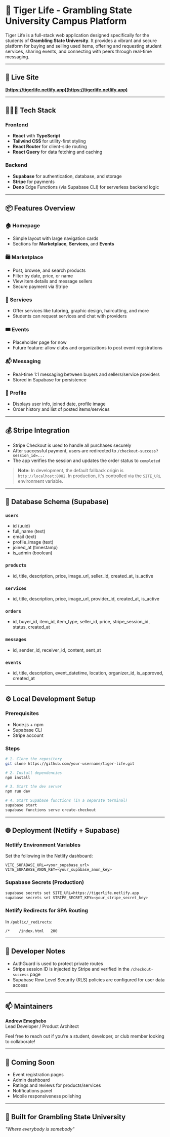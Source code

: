 # 🐯 Tiger Life - Grambling State University Campus Platform

Tiger Life is a full-stack web application designed specifically for the students of **Grambling State University**. It provides a vibrant and secure platform for buying and selling used items, offering and requesting student services, sharing events, and connecting with peers through real-time messaging.

---

## 🚀 Live Site

**[https://tigerlife.netlify.app](https://tigerlife.netlify.app)**

---

## 🧑🏽‍💻 Tech Stack

### Frontend

-   **React** with **TypeScript**
-   **Tailwind CSS** for utility-first styling
-   **React Router** for client-side routing
-   **React Query** for data fetching and caching

### Backend

-   **Supabase** for authentication, database, and storage
-   **Stripe** for payments
-   **Deno** Edge Functions (via Supabase CLI) for serverless backend logic

---

## 📦 Features Overview

### 🏠 Homepage

-   Simple layout with large navigation cards
-   Sections for **Marketplace**, **Services**, and **Events**

### 🛍️ Marketplace

-   Post, browse, and search products
-   Filter by date, price, or name
-   View item details and message sellers
-   Secure payment via Stripe

### 🧰 Services

-   Offer services like tutoring, graphic design, haircutting, and more
-   Students can request services and chat with providers

### 🎟️ Events

-   Placeholder page for now
-   Future feature: allow clubs and organizations to post event registrations

### 📬 Messaging

-   Real-time 1:1 messaging between buyers and sellers/service providers
-   Stored in Supabase for persistence

### 👤 Profile

-   Displays user info, joined date, profile image
-   Order history and list of posted items/services

---

## 💰 Stripe Integration

-   Stripe Checkout is used to handle all purchases securely
-   After successful payment, users are redirected to `/checkout-success?session_id=...`
-   The app verifies the session and updates the order status to `completed`

> **Note:** In development, the default fallback origin is `http://localhost:8082`. In production, it's controlled via the `SITE_URL` environment variable.

---

## 🧱 Database Schema (Supabase)

### `users`

-   id (uuid)
-   full_name (text)
-   email (text)
-   profile_image (text)
-   joined_at (timestamp)
-   is_admin (boolean)

### `products`

-   id, title, description, price, image_url, seller_id, created_at, is_active

### `services`

-   id, title, description, price, image_url, provider_id, created_at, is_active

### `orders`

-   id, buyer_id, item_id, item_type, seller_id, price, stripe_session_id, status, created_at

### `messages`

-   id, sender_id, receiver_id, content, sent_at

### `events`

-   id, title, description, event_datetime, location, organizer_id, is_approved, created_at

---

## ⚙️ Local Development Setup

### Prerequisites

-   Node.js + npm
-   Supabase CLI
-   Stripe account

### Steps

```bash
# 1. Clone the repository
git clone https://github.com/your-username/tiger-life.git

# 2. Install dependencies
npm install

# 3. Start the dev server
npm run dev

# 4. Start Supabase functions (in a separate terminal)
supabase start
supabase functions serve create-checkout
```

---

## 🌐 Deployment (Netlify + Supabase)

### Netlify Environment Variables

Set the following in the Netlify dashboard:

```
VITE_SUPABASE_URL=<your_supabase_url>
VITE_SUPABASE_ANON_KEY=<your_supabase_anon_key>
```

### Supabase Secrets (Production)

```bash
supabase secrets set SITE_URL=https://tigerlife.netlify.app
supabase secrets set STRIPE_SECRET_KEY=<your_stripe_secret_key>
```

### Netlify Redirects for SPA Routing

In `/public/_redirects`:

```
/*    /index.html   200
```

---

## 📌 Developer Notes

-   AuthGuard is used to protect private routes
-   Stripe session ID is injected by Stripe and verified in the `/checkout-success` page
-   Supabase Row Level Security (RLS) policies are configured for user data access

---

## 📫 Maintainers

**Andrew Emeghebo**  
Lead Developer / Product Architect

Feel free to reach out if you're a student, developer, or club member looking to collaborate!

---

## 🏁 Coming Soon

-   Event registration pages
-   Admin dashboard
-   Ratings and reviews for products/services
-   Notifications panel
-   Mobile responsiveness polishing

---

## 🐅 Built for Grambling State University

_"Where everybody is somebody"_
